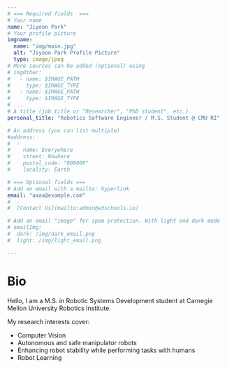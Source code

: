 ```yaml
---
# === Required fields  ===
# Your name 
name: "Jiyoon Park"
# Your profile picture
imgname: 
  name: "img/main.jpg"
  alt: "Jiyoon Park Profile Picture"
  type: image/jpeg
# More sources can be added (optional) using 
# imgOther:
#   - name: $IMAGE_PATH
#     type: $IMAGE_TYPE
#   - name: $IMAGE_PATH
#     type: $IMAGE_TYPE
# ...
# A title (job title or "Researcher", "PhD student", etc.)
personal_title: "Robotics Software Engineer / M.S. Student @ CMU RI"

# An address (you can list multiple)
#address: 
#  - 
#    name: Everywhere
#    street: Nowhere
#    postal_code: "000000"
#    locality: Earth

# === Optional fields ===
# Add an email with a mailto: hyperlink
email: "aaaa@example.com"
#  -
#  [Contact Us](mailto:admin@w3schools.io)

# Add an email "image" for spam protection. With light and dark mode
# emailImg: 
#  dark: /img/dark_email.png
#  light: /img/light_email.png

---
```


# Bio

Hello, I am a M.S. in Robotic Systems Development student at Carnegie Mellon University Robotics Institute. 

My research interests cover:
- Computer Vision
- Autonomous and safe manipulator robots
- Enhancing robot stability while performing tasks with humans
- Robot Learning
